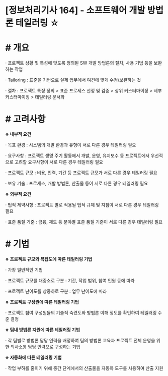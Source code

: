 

# [정보처리기사 164] - 소프트웨어 개발 방법론 테일러링 ☆



# **# 개요**

· 프로젝트 상황 및 특성에 맞도록 정의된 SW 개발 방법론의 절차, 사용 기법 등을 보완하는 작업

· Tailoring : 표준을 기번으로 실제 업무에서 여건에 맞게 수정/보완하는 것

· 절차 : 프로젝트 특징 정의 > 표준 프로세스 선정 및 검증 > 상위 커스터마이징 > 세부 커스터마이징 > 테일러링 문서화



# **# 고려사항**

**※ 내부적 요건**

· 목표 환경 : 시스템의 개발 환경과 유형이 서로 다른 경우 테일러링 필요

· 요구사항 : 프로젝트 생명 주기 활동에서 개발, 운영, 유지보수 등 프로젝트에서 우선적으로 고려할 요구사항이 서로 다른 경우 테일러링 필요

· 프로젝트 규모 : 비용, 인력, 기간 등 프로젝트 규모가 서로 다른 경우 테일러링 필요

· 보유 기술 : 프로세스, 개발 방법론, 산출물 등이 서로 다른 경우 테일러링 필요



**※ 외부적 요건**

· 법적 제약사항 : 프로젝트 별로 적용될 법적 규제 및 지침이 서로 다른 경우 테일러링 필요

· 표준 품질 기준 : 금융, 제도 등 분야별 표준 품질 기준이 서로 다른 경우 테일러링 필요



# **# 기법**

**※ 프로젝트 규모와 복잡도에 따른 테일러링 기법**

· 가장 일반적인 기법

· 프로젝트 규모를 대중소로 구분 : 기간, 작업 범위, 참여 인원 등에 따라

· 프로젝트 난이도를 상중하로 구분 : 업무 난이도에 따라



**※ 프로젝트 구성원에 따른 테일러링 기법**

· 프로젝트 참여 구성원들의 기술적 숙련도와 방법론 이해 정도를 확인하여 테일러링 수준 결정



**※ 팀내 방법론 지원에 따른 테일러링 기법**

· 각 팀별로 방법론 담당 인력을 배정하여 팀의 방법론 교육과 프로젝트 전체 운영을 위한 의사소통 담당 인력으로 구성하는 기법



**※ 자동화에 따른 테일러링 기법**

· 작업 부하를 줄이기 위해 중간 단계에서의 산출물을 자동하 도구를 사용하여 산출 지원